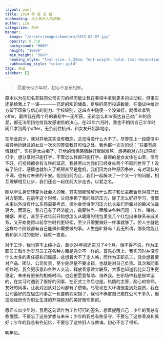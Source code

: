 ```yaml
---
layout: post
title: 2024 年 度 总 结
subheading: 大人有大人的烦恼.
author: Lin
categories: 杂谈
banner:
  image: "/assets/images/banners/2025-02-07.jpg"
  opacity: 0.718
  background: "#000"
  height: "100vh"
  min_height: "38vh"
  heading_style: "font-size: 4.25em; font-weight: bold; text-decoration: underline"
  subheading_style: "color: gold"
tags: 杂谈 
sidebar: []
---
```

> 愿君长似少年时，初心不忘乐相知。

原本以为在知名互联网公司实习的经历能让我在春招中拿到更多的主动权，但事实还是给我上了一课————充足的知识储备、足够的简历投递数量、在面试中给对方留下印象与信心的能力、学校级别，这四点中随便一个没做好，就很难拿到offer。最终我在两个月的春招中一无所获，无论怎么和hr表达自己对广州的热爱，都无法阻挡他给我发感谢信的决心。在23年六月时，我也不相信自己半年时间只拿到两个offer，无奈前往杭州，和女友开始异地恋。

在毕业前夕，我对异地其实没有概念，总觉得没什么大不了。尽管在上一段感情中被异地折磨过的女友一次次的警告我其可怕之处，我也都一次次的说：“只要有感情就好”。实在是太白痴了，异地的情侣感情越好就越难熬，想拥抱对方时却只能打字，想分享时只能打字，不管怎么样都只能打字。最烦的是女友住在山里，信号不好，打视频都会有五秒的延迟，我甚至以为我们已经身处两个不同的世界了！没有了陪伴，感情也就陷入了瓶颈甚至是危机，我们因为各种原因争吵，有对现状的不满，也有对未来的不安。但到目前为止，我们一起解决了一个又一个的问题，相互理解相互让步，我们还会一起往前大步走去，以爱之名。

刚从学生身份转变为社会人的我，其实很能理解为什么孩子和长辈都会觉得自己比对方更累。在前年这个时候，父母承担了我的经济压力，除了怎么好好学习，憧憬未来以外没有什么东西需要考虑，偶尔会觉得学习压力比长辈们所面对的柴米油盐更大。而现在，我自己有了经济能力，需要独当一面解决各种问题：工作、赚钱、婚姻、养老，甚至于过年前开始想怎么从瘪瘪的钱包里变几个红包出来联系亲戚关系，又开始觉得以前学生时代更轻松，至少只需要做好一件事就够了。但人生就是这样每个阶段都有自己能做和需要做的事。人生是旷野吗？我无所谓，哪条路能让我和家人过的更好，我就一直走。

对于工作，我也算不上纯小白，至少24年初还实习了4个月。但不得不说，作为正职员工和作为实习员工在各种方面是完全不一样的。首先心理上，我实习时并没有什么太多的责任感和归属感，总想着大不了走人咯，而作为正职员工，我会想着要对产品、团队、公司负责，至少是尽量不要出错，也就是对自己负责。其次和同事相处时，我会更乐意和各种人交流，释放善意建立联系，大家也知道我比实习生更稳定，未来有更长的相处时间，也会更愿意帮助、培养我。在职场中我是很幸运的，在实习时遇到了很好的同事，在正式工作后也是。热情的主管，耐心的导师，友好的同事，让我对团队对公司都有了依赖。尽管现在大环境很差到处裁员，我在公司最好的应届生同事之一也要前程似锦了，我也不确定自己能在公司干多久，但这段经历作为职业生涯的开端绝对的美好而珍贵的。

愿君长似少年时，我用这句话作为工作钉钉的签名，想着提醒自己：少年的我总有些憧憬，不要忘了这些梦想与未来；少年的我总有些坚守，不要忘了这些善良和美好；少年的我总有些记忆，不要忘了这些旧人与教诲。初心不忘了相知。

明年见。